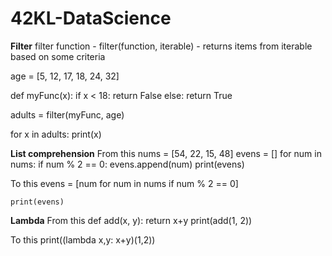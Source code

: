 # 42KL-DataScience

**Filter**
filter function - filter(function, iterable)
 				  - returns items from iterable based on some criteria

age = [5, 12, 17, 18, 24, 32]

def myFunc(x):
	if x < 18:
		return False
	else:
		return True

adults = filter(myFunc, age)

for x in adults:
	print(x)

**List comprehension**
From this 
	nums = [54, 22, 15, 48]
	evens = []
	for num in nums:
		if num % 2 == 0:
			evens.append(num)
	print(evens)

To this
	evens = [num for num in nums if num % 2 == 0]

	print(evens)

**Lambda**
From this
	def add(x, y):
		return x+y
	print(add(1, 2))

To this
	print((lambda x,y: x+y)(1,2))

